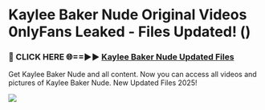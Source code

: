 # Kaylee Baker Nude Original Videos 0nlyFans Leaked - Files Updated! ()

<h3>🔴 CLICK HERE 🌐==►► <a href="https://tinyurl.com/2p9ay9w9" rel="nofollow">Kaylee Baker Nude Updated Files</a></h3>

Get Kaylee Baker Nude and all content. Now you can access all videos and pictures of Kaylee Baker Nude. New Updated Files 2025!

[![](https://i.imgur.com/KQgVmj3.gif)](https://tinyurl.com/2p9ay9w9)
